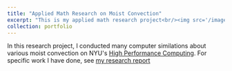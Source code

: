```yaml
---
title: "Applied Math Research on Moist Convection"
excerpt: "This is my applied math research project<br/><img src='/images/poster_mb.png'><br/><img src='/images/poster_lqw.png'>"
collection: portfolio
---
```


In this research project, I conducted many computer similations about various moist convection on NYU's [High Performance Computing](https://sites.google.com/nyu.edu/nyu-hpc/home). For specific work I have done, see [my research report](../../files/LA_final_revw.pdf)
